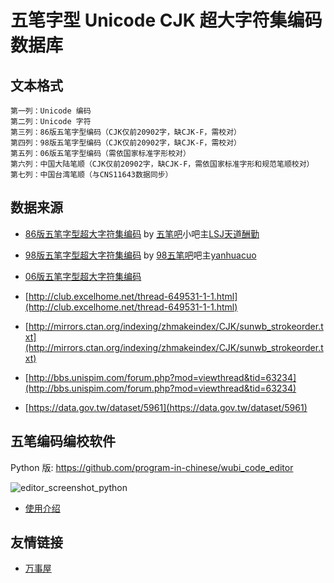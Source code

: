 # 五笔字型 Unicode CJK 超大字符集编码数据库

## 文本格式

```
第一列：Unicode 编码
第二列：Unicode 字符
第三列：86版五笔字型编码（CJK仅前20902字，缺CJK-F，需校对）
第四列：98版五笔字型编码（CJK仅前20902字，缺CJK-F，需校对）
第五列：06版五笔字型编码（需依国家标准字形校对）
第六列：中国大陆笔顺（CJK仅前20902字，缺CJK-F，需依国家标准字形和规范笔顺校对）
第七列：中国台湾笔顺（与CNS11643数据同步）
```

## 数据来源

* [86版五笔字型超大字符集编码](https://pan.baidu.com/s/1hq5kedm) by [五笔吧](http://tieba.baidu.com/f?kw=五笔&ie=utf-8)小吧主[LSJ天道酬勤](http://tieba.baidu.com/home/main?un=LSJ天道酬勤&ie=utf-8)

* [98版五笔字型超大字符集编码](https://github.com/yanhuacuo/98wubi-unicode) by [98五笔吧](http://tieba.baidu.com/f?kw=98五笔&ie=utf-8)吧主[yanhuacuo](http://tieba.baidu.com/home/main?un=yanhuacuo&ie=utf-8)

* [06版五笔字型超大字符集编码](https://github.com/CNMan/UnicodeCJK-WuBi06)

* [http://club.excelhome.net/thread-649531-1-1.html](http://club.excelhome.net/thread-649531-1-1.html)

* [http://mirrors.ctan.org/indexing/zhmakeindex/CJK/sunwb_strokeorder.txt](http://mirrors.ctan.org/indexing/zhmakeindex/CJK/sunwb_strokeorder.txt)

* [http://bbs.unispim.com/forum.php?mod=viewthread&tid=63234](http://bbs.unispim.com/forum.php?mod=viewthread&tid=63234)

* [https://data.gov.tw/dataset/5961](https://data.gov.tw/dataset/5961)

## 五笔编码编校软件

Python 版: https://github.com/program-in-chinese/wubi_code_editor

![editor_screenshot_python](https://user-images.githubusercontent.com/8692234/46274926-a8ed8880-c58d-11e8-935f-3b20a427c51c.png)

* [使用介绍](https://github.com/CNMan/UnicodeCJK-WuBi/issues/5)

## 友情链接

* [万事屋](https://github.com/program-in-chinese/house_of_10000_business)
